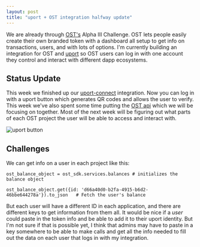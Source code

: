 ```yaml
---
layout: post
title: "uport + OST integration halfway update"
---
```


We are already through [OST's](https://ost.com) Alpha III Challenge. OST lets people easily create their own branded token with a dashboard all setup to get info on transactions, users, and with lots of options.  I'm currently building an integration for OST and [uport](https://www.uport.me/) so OST users can log in with one account they control and interact with different dapp ecosystems.


## Status Update
This week we finished up our [uport-connect](https://github.com/uport-project/uport-identity) integration.  Now you can log in with a uport button which generates QR codes and allows the user to verify. This week we've also spent some time putting the [OST api]() which we will be focusing on together.  Most of the next week will be figuring out what parts of each OST project the user will be able to access and interact with.

![uport button](https://i.imgur.com/LgFv07S.png)


## Challenges
We can get info on a user in each project like this:
```
ost_balance_object = ost_sdk.services.balances # initializes the balance object

ost_balance_object.get({id: 'd66a40d0-b2fa-4915-b6d2-46bbe644278a'}).to_json   # Fetch the user's balance
```

But each user will have a different ID in each application, and there are different keys to get information from them all.  It would be nice if a _user_ could paste in the token info and be able to add it to their uport identity.  But I'm not sure if that is possible yet, I think that admins may have to paste in a key somewhere to be able to make calls and get all the info needed to fill out the data on each user that logs in with my integration.
